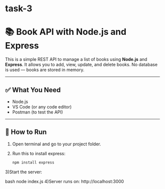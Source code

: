 # task-3


# 📚 Book API with Node.js and Express

This is a simple REST API to manage a list of books using **Node.js** and **Express**. It allows you to add, view, update, and delete books. No database is used — books are stored in memory.

---

## ✅ What You Need

- Node.js
- VS Code (or any code editor)
- Postman (to test the API)

---

## 🚀 How to Run

1. Open terminal and go to your project folder.

2. Run this to install express:
   ```bash
   npm install express
3)Start the server:

bash
node index.js
4)Server runs on: http://localhost:3000
